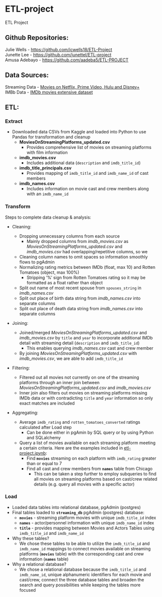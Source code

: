 # ETL-project
ETL Project

## Github Repositories:
Julie Wells - https://github.com/jcwells18/ETL-Project \
Junette Lee - https://github.com/junettel/ETL-project \
Amusa Adebayo - https://github.com/aadeba5/ETL-PROJECT


## Data Sources:
Streaming Data - [Movies on Netflix, Prime Video, Hulu and Disney+](https://www.kaggle.com/ruchi798/movies-on-netflix-prime-video-hulu-and-disney) \
IMBb Data - [IMDb movies extensive dataset](https://www.kaggle.com/stefanoleone992/imdb-extensive-dataset)

## ETL:
### Extract
* Downloaded data CSVs from Kaggle and loaded into Python to use Pandas for transformation and cleanup
  * **MoviesOnStreamingPlatforms_updated.csv**
    * Provides comprehensive list of movies on streaming platforms with film information
  * **imdb_movies.csv**
    * Includes additional data (`description` and `imdb_title_id`)
  * **imdb_title_principals.csv** 
    * Provides mapping of `imdb_title_id` and `imdb_name_id` of cast members
  * **imdb_names.csv**
    * Includes information on movie cast and crew members along with an `imdb_name_id`

### Transform
Steps to complete data cleanup & analysis:
  * Cleaning:
    * Dropping unnecessary columns from each source
      * Mainly dropped columns from *imdb_movies.csv* as *MoviesOnStreamingPlatforms_updated.csv* and *imdb_movies.csv* had overlapping/repetitive columns, so we 
    * Cleaning column names to omit spaces so information smoothly flows to pgAdmin
    * Normalizing rating metrics between IMDb (float, max 10) and Rotten Tomatoes (object, max 100%)
      * Stripping ‘%’ sign from Rotten Tomatoes rating so it may be formatted as a float rather than object
    * Split out name of most recent spouse from `spouses_string` in *imdb_names.csv*
    * Split out place of birth data string from *imdb_names.csv* into separate columns
    * Split out place of death data string from *imdb_names.csv* into separate columns

  * Joining: 
    * Joined/merged *MoviesOnStreamingPlatforms_updated.csv* and *imdb_movies.csv* by `title` and `year` to incorporate additional IMDb detail with streaming detail (`description` and `imdb_title_id`)
      * This enables querying *imdb_names.csv* cast and crew member 
    * By joining *MoviesOnStreamingPlatforms_updated.csv* with *imdb_movies.csv*, we are able to add `imdb_title_id`

  * Filtering: 
    * Filtered out all movies not currently on one of the streaming platforms through an inner join between *MoviesOnStreamingPlatforms_updated.csv* and *imdb_movies.csv*
    * Inner join also filters out movies on streaming platforms missing IMDb data or with contradicting `title` and `year` information so only exact matches are included

  * Aggregating: 
    * Average `imdb_rating` and `rotten_tomatoes_converted` ratings calculated after Load step
      * Can be done either in pgAmin by SQL query or by using Python and SQLalchemy
    * Query a list of movies available on each streaming platform meeting a certain criteria. Here are the examples included in [etl-project.ipynb](etl-project.ipynb):
      * Find **`movies`** streaming on each platform with `imdb_rating` greater than or equal to 7
      * Find all cast and crew members from **`names`** table from Chicago
        * This can be taken a step further to employ subqueries to find all movies on streaming platforms based on cast/crew related details (e.g. query all movies with a specific actor)

### Load
* Loaded data tables into relational database, pgAdmin (postgres)
* Final tables loaded to **`streaming_db`** pgAdmin (postgres) database:
  * **`movies`** - streaming platform movies with unique `imdb_title_id` index
  * **`names`** - actor/personnel information with unique `imdb_name_id` index
  * **`title`** - provides mapping between Movies and Actors Tables using `imdb_title_id` and `imdb_name_id`
* Why these tables?
  * We chose these tables to be able to utilize the `imdb_title_id` and `imdb_name_id` mappings to connect movies available on streaming platforms (**`movies`** table) with the corresponding cast and crew information (**`names`** table)
* Why a relational database?
  * We chose a relational database because the `imdb_title_id` and `imdb_name_id`, unique alphanumeric identifiers for each movie and cast/crew, connect the three database tables and broaden the search and query possibilities while keeping the tables more focused